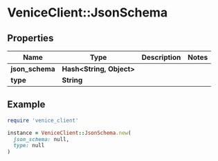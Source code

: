 # VeniceClient::JsonSchema

## Properties

| Name | Type | Description | Notes |
| ---- | ---- | ----------- | ----- |
| **json_schema** | **Hash&lt;String, Object&gt;** |  |  |
| **type** | **String** |  |  |

## Example

```ruby
require 'venice_client'

instance = VeniceClient::JsonSchema.new(
  json_schema: null,
  type: null
)
```

